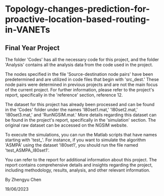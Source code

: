 # Topology-changes-prediction-for-proactive-location-based-routing-in-VANETs
## Final Year Project

The folder 'Codes' has all the necessary code for this project, and the folder 'Analysis' contains all the analysis data from the code used in the project.

The nodes specified in the file 'Source-destination node pairs' have been predetermined and are utilized in code files that begin with 'src_dest.' These node pairs were determined in previous projects and are not the main focus of the current project. For further information, please refer to the project's report, specifically in the 'reference' section, reference 12.

The dataset for this project has already been processed and can be found in the 'Codes' folder under the names 'I80set1.mat,' 'I80set2.mat,' 'I80set3.mat,' and 'RunNGSIM.mat.' More details regarding this dataset can be found in the project's report, specifically in the 'simulation' section. The original raw dataset can be accessed on the NGSIM website.

To execute the simulations, you can run the Matlab scripts that have names starting with 'test_'. For instance, if you want to simulate the algorithm 'ASMPA' using the dataset 'I80set1', you should run the file named 'test_ASMPA_I80set1'.

You can refer to the report for additional information about this project. The report contains comprehensive details and insights regarding the project, including methodology, results, analysis, and other relevant information.

By Zhengyu Chen 

19/06/2023
